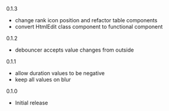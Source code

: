 0.1.3
- change rank icon position and refactor table components
- convert HtmlEdit class component to functional component

0.1.2
- debouncer accepts value changes from outside

0.1.1
- allow duration values to be negative
- keep all values on blur

0.1.0
- Initial release


